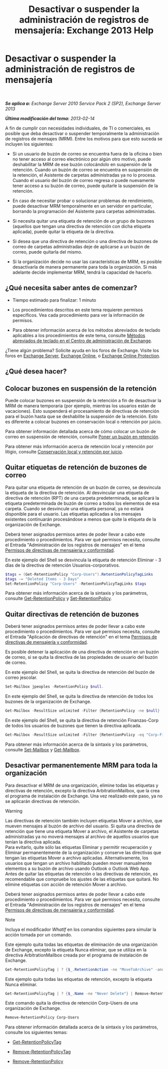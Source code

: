 ﻿---
title: 'Desactivar o suspender la administración de registros de mensajería: Exchange 2013 Help'
TOCTitle: Desactivar o suspender la administración de registros de mensajería
ms:assetid: 631191aa-3bba-4ebf-a727-c48ed2ebe176
ms:mtpsurl: https://technet.microsoft.com/es-es/library/Aa998580(v=EXCHG.150)
ms:contentKeyID: 52062028
ms.date: 05/22/2018
mtps_version: v=EXCHG.150
ms.translationtype: MT
---

# Desactivar o suspender la administración de registros de mensajería

 

_**Se aplica a:** Exchange Server 2010 Service Pack 2 (SP2), Exchange Server 2013_

_**Última modificación del tema:** 2013-02-14_

A fin de cumplir con necesidades individuales, de TI o comerciales, es posible que deba desactivar o suspender temporalmente la administración de registros de mensajes (MRM). Entre los motivos para que esto suceda se incluyen los siguientes:

  - Si un usuario de buzón de correo se encuentra fuera de la oficina o bien no tener acceso al correo electrónico por algún otro motivo, puede deshabilitar la MRM de ese buzón colocándolo en suspensión de la retención. Cuando un buzón de correo se encuentra en suspensión de la retención, el Asistente de carpetas administradas ya no lo procesa. Cuando el usuario del buzón de correo regresa o puede nuevamente tener acceso a su buzón de correo, puede quitarle la suspensión de la retención.

  - En caso de necesitar probar o solucionar problemas de rendimiento, puede desactivar MRM temporalmente en un servidor en particular, borrando la programación del Asistente para carpetas administradas.

  - Si necesita quitar una etiqueta de retención de un grupo de buzones (aquellos que tengan una directiva de retención con dicha etiqueta aplicada), puede quitar la etiqueta de la directiva.

  - Si desea que una directiva de retención o una directiva de buzones de correo de carpetas administradas deje de aplicarse a un buzón de correo, puede quitarla del mismo.

  - Si la organización decide no usar las características de MRM, es posible desactivarla de manera permanente para toda la organización. Si más adelante decide implementar MRM, tendrá la capacidad de hacerlo.

## ¿Qué necesita saber antes de comenzar?

  - Tiempo estimado para finalizar: 1 minuto

  - Los procedimientos descritos en este tema requieren permisos específicos. Vea cada procedimiento para ver la información de permisos.

  - Para obtener información acerca de los métodos abreviados de teclado aplicables a los procedimientos de este tema, consulte [Métodos abreviados de teclado en el Centro de administración de Exchange](keyboard-shortcuts-in-the-exchange-admin-center-exchange-online-protection-help.md).

¿Tiene algún problema? Solicite ayuda en los foros de Exchange. Visite los foros en [Exchange Server](https://go.microsoft.com/fwlink/p/?linkid=60612), [Exchange Online](https://go.microsoft.com/fwlink/p/?linkid=267542), o [Exchange Online Protection](https://go.microsoft.com/fwlink/p/?linkid=285351).

## ¿Qué desea hacer?

## Colocar buzones en suspensión de la retención

Puede colocar buzones en suspensión de la retención a fin de desactivar la MRM de manera temporaria (por ejemplo, mientras los usuarios están de vacaciones). Esto suspenderá el procesamiento de directivas de retención para el buzón hasta que se deshabilite la suspensión de la retención. Esto es diferente a colocar buzones en conservación local o retención por juicio.

Para obtener información detallada acerca de cómo colocar un buzón de correo en suspensión de retención, consulte [Poner un buzón en retención](https://technet.microsoft.com/es-es/library/dd335168(v=exchg.150)).

Para obtener más información acerca de retención local y retención por litigio, consulte [Conservación local y retención por juicio](https://technet.microsoft.com/es-es/library/ff637980(v=exchg.150)).

## Quitar etiquetas de retención de buzones de correo

Para quitar una etiqueta de retención de un buzón de correo, se desvincula la etiqueta de la directiva de retención. Al desvincular una etiqueta de directiva de retención (RPT) de una carpeta predeterminada, se aplicará la etiqueta predeterminada de buzón de correo a todos los elementos de esa carpeta. Cuando se desvincule una etiqueta personal, ya no estará disponible para el usuario. Las etiquetas aplicadas a los mensajes existentes continuarán procesándose a menos que quite la etiqueta de la organización de Exchange.

Deberá tener asignados permisos antes de poder llevar a cabo este procedimiento o procedimientos. Para ver qué permisos necesita, consulte el Entrada "Administración de los registros de mensajes" en el tema [Permisos de directivas de mensajería y conformidad](messaging-policy-and-compliance-permissions-exchange-2013-help.md).

En este ejemplo del Shell se desvincula la etiqueta de retención Eliminar - 3 días de la directiva de retención Usuarios-corporativos.

```powershell
$tags = (Get-RetentionPolicy "Corp-Users").RetentionPolicyTagLinks
$tags -= "Deleted Items - 3 Days"
Set-RetentionPolicy "Corp-Users" -RetentionPolicyTagLinks $tags
```

Para obtener más información acerca de la sintaxis y los parámetros, consulte [Get-RetentionPolicy](https://technet.microsoft.com/es-es/library/dd298086\(v=exchg.150\)) y [Set-RetentionPolicy](https://technet.microsoft.com/es-es/library/dd335196\(v=exchg.150\)).

## Quitar directivas de retención de buzones

Deberá tener asignados permisos antes de poder llevar a cabo este procedimiento o procedimientos. Para ver qué permisos necesita, consulte el Entrada "Aplicación de directivas de retención" en el tema [Permisos de directivas de mensajería y conformidad](messaging-policy-and-compliance-permissions-exchange-2013-help.md).

Es posible detener la aplicación de una directiva de retención en un buzón de correo, si se quita la directiva de las propiedades de usuario del buzón de correo.

En este ejemplo del Shell, se quita la directiva de retención del buzón de correo jescolar.

```powershell
Set-Mailbox jpeoples -RetentionPolicy $null.
```

En este ejemplo del Shell, se quita la directiva de retención de todos los buzones de la organización de Exchange.

```powershell
Get-Mailbox -ResultSize unlimited -Filter {RetentionPolicy -ne $null} | Set-Mailbox -RetentionPolicy $null
```

En este ejemplo del Shell, se quita la directiva de retención Finanzas-Corp de todos los usuarios de buzones que tienen la directiva aplicada.

```powershell
Get-Mailbox -ResultSize unlimited -Filter {RetentionPolicy -eq "Corp-Finance"} | Set-Mailbox -RetentionPolicy $null
```

Para obtener más información acerca de la sintaxis y los parámetros, consulte [Set-Mailbox](https://technet.microsoft.com/es-es/library/bb123981\(v=exchg.150\)) y [Get-Mailbox](https://technet.microsoft.com/es-es/library/bb123685\(v=exchg.150\)).

## Desactivar permanentemente MRM para toda la organización

Para desactivar el MRM de una organización, elimine todas las etiquetas y directivas de retención, excepto la directiva ArbitrationMailbox, que la crea el programa de instalación de Exchange. Una vez realizado este paso, ya no se aplicarán directivas de retención.


> [!WARNING]
> Las directivas de retención también incluyen etiquetas Mover a archivo, que mueven mensajes al buzón de archivo del usuario. Si quita una directiva de retención que tiene una etiqueta Mover a archivo, el Asistente de carpetas administradas ya no moverá mensajes al archivo de aquellos usuarios que tenían la directiva aplicada.<BR>Para evitarlo, quite sólo las etiquetas Eliminar y permitir recuperación y Eliminar permanentemente de la organización y conserve las directivas que tengan las etiquetas Mover a archivo aplicadas. Alternativamente, los usuarios que tengan un archivo habilitado pueden mover manualmente elementos a su buzón de archivo usando Outlook o Outlook Web App.<BR>Antes de quitar las etiquetas de retención o las directivas de retención, es recomendable que compruebe los ajustes de las etiquetas que quitará. No elimine etiquetas con acción de retención Mover a archivo.



Deberá tener asignados permisos antes de poder llevar a cabo este procedimiento o procedimientos. Para ver qué permisos necesita, consulte el Entrada "Administración de los registros de mensajes" en el tema [Permisos de directivas de mensajería y conformidad](messaging-policy-and-compliance-permissions-exchange-2013-help.md).


> [!NOTE]
> Incluya el modificador <EM>WhatIf</EM> en los comandos siguientes para simular la acción tomada por un comando.



Este ejemplo quita todas las etiquetas de eliminación de una organización de Exchange, excepto la etiqueta Nunca eliminar, que se utiliza en la directiva ArbitrationMailbox creada por el programa de instalación de Exchange.

```powershell
Get-RetentionPolicyTag | ? {$_.RetentionAction -ne "MoveToArchive" -and $_.Name -ne "Never Delete"} | Remove-RetentionPolicyTag
```

Este ejemplo quita todas las etiquetas de retención, excepto la etiqueta Nunca eliminar.

```powershell
Get-RetentionPolicyTag | ? {$_.Name -ne "Never Delete"} | Remove-RetentionPolicyTag
```

Este comando quita la directiva de retención Corp-Users de una organización de Exchange.

```powershell
Remove-RetentionPolicy Corp-Users
```

Para obtener información detallada acerca de la sintaxis y los parámetros, consulte los siguientes temas:

  - [Get-RetentionPolicyTag](https://technet.microsoft.com/es-es/library/dd298009\(v=exchg.150\))

  - [Remove-RetentionPolicyTag](https://technet.microsoft.com/es-es/library/dd335092\(v=exchg.150\))

  - [Remove-RetentionPolicy](https://technet.microsoft.com/es-es/library/dd297962\(v=exchg.150\))

